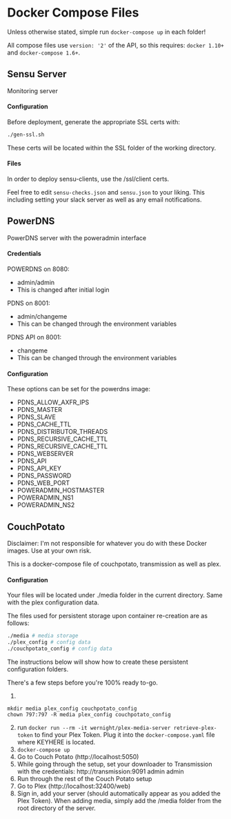 # Docker Compose Files

Unless otherwise stated, simple run `docker-compose up` in each folder!

All compose files use `version: '2'` of the API, so this requires: `docker 1.10+` and `docker-compose 1.6+`.

## Sensu Server

Monitoring server

#### Configuration

Before deployment, generate the appropriate SSL certs with:
```sh
./gen-ssl.sh
```

These certs will be located within the SSL folder of the working directory.

#### Files

In order to deploy sensu-clients, use the /ssl/client certs.

Feel free to edit `sensu-checks.json` and `sensu.json` to your liking. This including setting your slack server as well as any email notifications.

## PowerDNS

PowerDNS server with the poweradmin interface

#### Credentials

POWERDNS on 8080: 
  - admin/admin
  - This is changed after initial login

PDNS on 8001:
  - admin/changeme
  - This can be changed through the environment variables

PDNS API on 8001:
  - changeme
  - This can be changed through the environment variables

#### Configuration

These options can be set for the powerdns image:

  - PDNS_ALLOW_AXFR_IPS
  - PDNS_MASTER
  - PDNS_SLAVE
  - PDNS_CACHE_TTL
  - PDNS_DISTRIBUTOR_THREADS
  - PDNS_RECURSIVE_CACHE_TTL
  - PDNS_RECURSIVE_CACHE_TTL
  - PDNS_WEBSERVER
  - PDNS_API
  - PDNS_API_KEY
  - PDNS_PASSWORD
  - PDNS_WEB_PORT
  - POWERADMIN_HOSTMASTER
  - POWERADMIN_NS1
  - POWERADMIN_NS2


## CouchPotato

Disclaimer: I'm not responsible for whatever you do with these Docker images. Use at your own risk.

This is a docker-compose file of couchpotato, transmission as well as plex.

#### Configuration

Your files will be located under ./media folder in the current directory.
Same with the plex configuration data.

The files used for persistent storage upon container re-creation are as follows:
```sh
./media # media storage
./plex_config # config data
./couchpotato_config # config data
```
The instructions below will show how to create these persistent configuration folders.

There's a few steps before you're 100% ready to-go.

  1. 
```
mkdir media plex_config couchpotato_config
chown 797:797 -R media plex_config couchpotato_config
```
  2. run `docker run --rm -it wernight/plex-media-server retrieve-plex-token` to find your Plex Token. Plug it into the `docker-compose.yaml` file where KEYHERE is located.
  3. `docker-compose up`
  4. Go to Couch Potato (http://localhost:5050)
  5. While going through the setup, set your downloader to Transmission with the credentials:
    http://transmission:9091
    admin
    admin
  6. Run through the rest of the Couch Potato setup
  7. Go to Plex (http://localhost:32400/web)
  8. Sign in, add your server (should automatically appear as you added the Plex Token). When adding media, simply add the /media folder from the root directory of the server.
